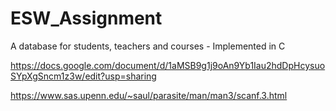 # ESW_Assignment
A database for students, teachers and courses - Implemented in C

https://docs.google.com/document/d/1aMSB9g1j9oAn9Yb1Iau2hdDpHcysuoSYpXgSncm1z3w/edit?usp=sharing

https://www.sas.upenn.edu/~saul/parasite/man/man3/scanf.3.html
